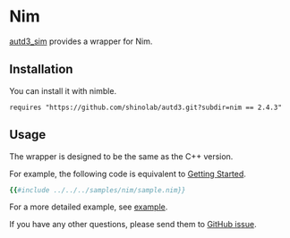 # Nim

[autd3_sim](https://github.com/shinolab/autd3/tree/master/nim) provides a wrapper for Nim.

## Installation

You can install it with nimble.

```
requires "https://github.com/shinolab/autd3.git?subdir=nim == 2.4.3"
```

## Usage

The wrapper is designed to be the same as the C++ version.

For example, the following code is equivalent to [Getting Started](../Users_Manual/getting_started.md).


```nim
{{#include ../../../samples/nim/sample.nim}}
```

For a more detailed example, see [example](https://github.com/shinolab/autd3/tree/master/nim/examples).

If you have any other questions, please send them to [GitHub issue](https://github.com/shinolab/autd3/issues).

